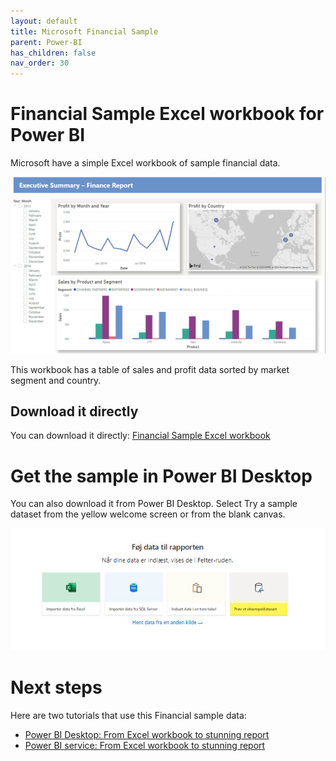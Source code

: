 ```yaml
---
layout: default
title: Microsoft Financial Sample
parent: Power-BI
has_children: false
nav_order: 30
---
```


# Financial Sample Excel workbook for Power BI
Microsoft have a simple Excel workbook of sample financial data.

![](./image/power-bi-excel-formatted-report.png)

This workbook has a table of sales and profit data sorted by market segment and country.

## Download it directly
You can download it directly: [Financial Sample Excel workbook](https://go.microsoft.com/fwlink/?LinkID=521962)

# Get the sample in Power BI Desktop
You can also download it from Power BI Desktop. Select Try a sample dataset from the yellow welcome screen or from the blank canvas.

![](./image/sample_data.jpg)

# Next steps
Here are two tutorials that use this Financial sample data:

- [Power BI Desktop: From Excel workbook to stunning report](https://learn.microsoft.com/en-us/power-bi/create-reports/desktop-excel-stunning-report)
- [Power BI service: From Excel workbook to stunning report](https://learn.microsoft.com/en-us/power-bi/create-reports/service-from-excel-to-stunning-report)
